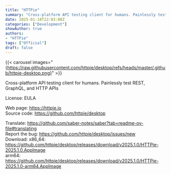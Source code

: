 ```yaml
---
title: "HTTPie"
summary: "Cross-platform API testing client for humans. Painlessly test REST, GraphQL, and HTTP APIs"
date: 2025-01-18T22:03:00Z
categories: ["Development"]
showAuthor: true
authors:
- "HTTPie"
tags: ["Official"]
draft: false
---
```


{{< carousel images="{https://raw.githubusercontent.com/httpie/desktop/refs/heads/master/.github/httpie-desktop.png}" >}}

Cross-platform API testing client for humans. Painlessly test REST, GraphQL, and HTTP APIs

License: EULA

Web page: <https://httpie.io>  
Source code: <https://github.com/httpie/desktop>

Translate: <https://github.com/saber-notes/saber?tab=readme-ov-file#translating>  
Report the bug: <https://github.com/httpie/desktop/issues/new>    
Download:   x86_64: <https://github.com/httpie/desktop/releases/download/v2025.1.0/HTTPie-2025.1.0.AppImage>  
            arm64: <https://github.com/httpie/desktop/releases/download/v2025.1.0/HTTPie-2025.1.0-arm64.AppImage>
